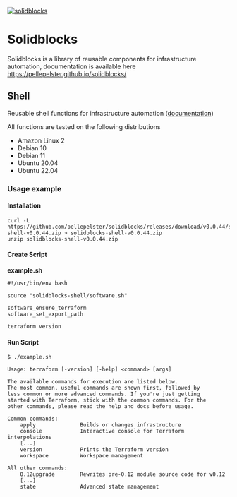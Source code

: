 [![solidblocks](https://github.com/pellepelster/solidblocks/actions/workflows/pipeline.yml/badge.svg)](https://github.com/pellepelster/solidblocks/actions/workflows/pipeline.yml)

# Solidblocks

Solidblocks is a library of reusable components for infrastructure  automation, documentation is available here  https://pellepelster.github.io/solidblocks/

## Shell

Reusable shell functions for infrastructure automation ([documentation](https://pellepelster.github.io/solidblocks/shell/))

All functions are tested on the following distributions

* Amazon Linux 2
* Debian 10
* Debian 11
* Ubuntu 20.04
* Ubuntu 22.04

### Usage example

#### Installation
```
curl -L https://github.com/pellepelster/solidblocks/releases/download/v0.0.44/solidblocks-shell-v0.0.44.zip > solidblocks-shell-v0.0.44.zip
unzip solidblocks-shell-v0.0.44.zip
```

#### Create Script
**example.sh**
```
#!/usr/bin/env bash

source "solidblocks-shell/software.sh"

software_ensure_terraform
software_set_export_path

terraform version
```

#### Run Script

```
$ ./example.sh

Usage: terraform [-version] [-help] <command> [args]

The available commands for execution are listed below.
The most common, useful commands are shown first, followed by
less common or more advanced commands. If you're just getting
started with Terraform, stick with the common commands. For the
other commands, please read the help and docs before usage.

Common commands:
    apply              Builds or changes infrastructure
    console            Interactive console for Terraform interpolations
    [...]
    version            Prints the Terraform version
    workspace          Workspace management

All other commands:
    0.12upgrade        Rewrites pre-0.12 module source code for v0.12
    [...]
    state              Advanced state management

```
